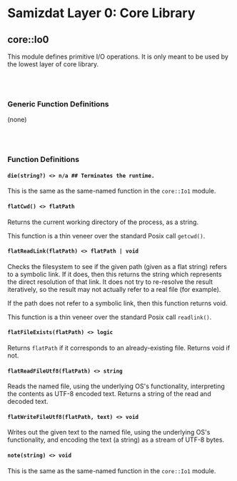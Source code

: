 Samizdat Layer 0: Core Library
==============================

core::Io0
---------

This module defines primitive I/O operations. It is only meant to be used
by the lowest layer of core library.


<br><br>
### Generic Function Definitions

(none)


<br><br>
### Function Definitions

#### `die(string?) <> n/a ## Terminates the runtime.`

This is the same as the same-named function in the `core::Io1` module.

#### `flatCwd() <> flatPath`

Returns the current working directory of the process, as a
string.

This function is a thin veneer over the standard Posix call `getcwd()`.

#### `flatReadLink(flatPath) <> flatPath | void`

Checks the filesystem to see if the given path (given as a flat string)
refers to a symbolic link. If it does, then this returns the string which
represents the direct resolution of that link. It does not try to re-resolve
the result iteratively, so the result may not actually refer to a
real file (for example).

If the path does not refer to a symbolic link, then this function returns
void.

This function is a thin veneer over the standard Posix call `readlink()`.

#### `flatFileExists(flatPath) <> logic`

Returns `flatPath` if it corresponds to an already-existing file.
Returns void if not.

#### `flatReadFileUtf8(flatPath) <> string`

Reads the named file, using the underlying OS's functionality,
interpreting the contents as UTF-8 encoded text. Returns a string
of the read and decoded text.

#### `flatWriteFileUtf8(flatPath, text) <> void`

Writes out the given text to the named file, using the underlying OS's
functionality, and encoding the text (a string) as a stream of UTF-8 bytes.

#### `note(string) <> void`

This is the same as the same-named function in the `core::Io1` module.
